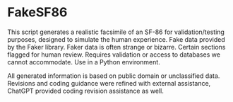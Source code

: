 # FakeSF86
This script generates a realistic facsimile of an SF-86 for validation/testing purposes, designed to simulate the human experience. Fake data provided by the Faker library. Faker data is often strange or bizarre. Certain sections flagged for human review. Requires validation or access to databases we cannot accommodate. 
Use in a Python environment.



All generated information is based on public domain or unclassified data. Revisions and coding guidance were refined with external assistance, ChatGPT provided coding revision assistance as well.
